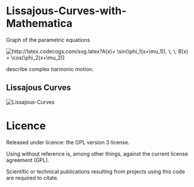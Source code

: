 # Lissajous-Curves-with-Mathematica

Graph of the parametric equations

<img src="http://latex.codecogs.com/svg.latex?A(x)=&space;\sin(\phi_1(x&plus;\mu_1)),&space;\;&space;\;&space;B(x)&space;=&space;\cos(\phi_2(x&plus;\mu_2))" title="http://latex.codecogs.com/svg.latex?A(x)= \sin(\phi_1(x+\mu_1)), \; \; B(x) = \cos(\phi_2(x+\mu_2))" />

describe complex harmonic motion. 

## Lissajous Curves

![Lissajous-Curves](lissajous.GIF)

# Licence
Released under licence: the GPL version 3 license.

Using without reference is, among other things, against the current license agreement (GPL).

Scientific or technical publications resulting from projects using this code are required to citate.
